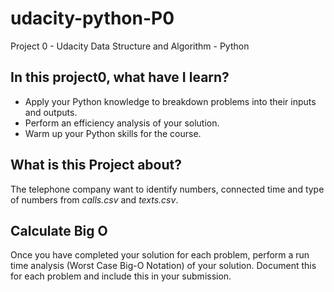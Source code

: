 # udacity-python-P0
Project 0 - Udacity Data Structure and Algorithm - Python

## In this project0, what have I learn? ##

* Apply your Python knowledge to breakdown problems into their inputs and outputs.
* Perform an efficiency analysis of your solution.
* Warm up your Python skills for the course.

## What is this Project about? ##

The telephone company want to identify numbers, connected time and type of numbers from *calls.csv* and *texts.csv*.

## Calculate Big O ##

Once you have completed your solution for each problem, perform a run time analysis (Worst Case Big-O Notation) of your solution. Document this for each problem and include this in your submission.

